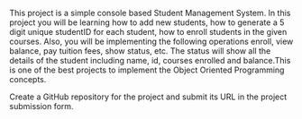 This project is a simple console based Student Management System. In this project you will be learning how to add new students, how to generate a 5 digit unique studentID for each student, how to enroll students in the given courses. Also, you will be implementing the following operations enroll, view balance, pay tuition fees, show status, etc. The status will show all the details of the student including name, id, courses enrolled and balance.This is one of the best projects to implement the Object Oriented Programming concepts.

Create a GitHub repository for the project and submit its URL in the project submission form.
